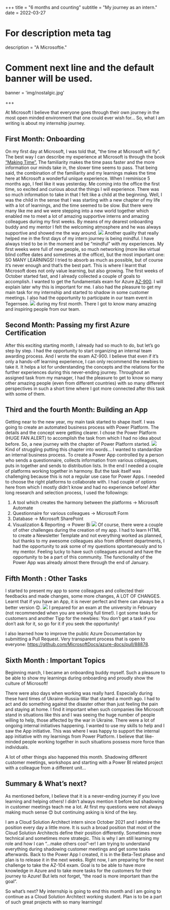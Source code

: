 +++
title = "6 months and counting"
subtitle = "My journey as an intern."
date = 2022-03-27

# For description meta tag
description = "A Microsoftie."

# Comment next line and the default banner will be used.
banner = 'img/nostalgic.jpg'

+++

At Microsoft I believe that everyone goes through their own journey in the most open minded environment that one could ever wish for… So, what I am writing is about my internship journey. 
## First Month: Onboarding
On my first day at Microsoft, I was told that, “the time at Microsoft will fly”. The best way I can describe my experience at Microsoft is through the book [“Making Time”.](https://www.stevenmtaylor.com/books/making-time/) The familiarity makes the time pass faster and the more information our minds take in, the slower time seems to pass. That being said, the combination of the familiarity and my learnings makes the time here at Microsoft a wonderful unique experience. When I reminisce 5 months ago, I feel like it was yesterday. Me  coming into the office the first time, so excited and curious about the things I will experience. There was so much information to take in that I felt like a child at the beginning. Well, I was the child in the sense that I was starting with a new chapter of my life with a lot of learnings, and the time seemed to be slow. But there were many like me and we were stepping into a new world together which enabled me to meet a lot of amazing supportive interns and amazing colleagues during my first weeks. By means of my dearest onboarding buddy and my mentor I felt the welcoming atmosphere and he was always supportive and showed me the way around.
![](/img/interns.jpeg)
Another quality that really helped me in the first days of my intern journey is being mindful. I have always tried to be in the moment and be “mindful” with my experiences. My first weeks were full of new people, so much networking (more like virtual blind coffee dates and sometimes at the office), but the most important one: SO MANY LEARNINGS! I tried to absorb  as much as possible, but of course it’s never enough and that’s the best part. This is where I learnt that Microsoft does not only value learning, but also growing. 
The first weeks of October started fast, and I already collected a couple of goals to accomplish. I wanted to get the fundamentals exam for Azure [AZ-900](https://docs.microsoft.com/en-us/learn/certifications/exams/az-900). I will explain later why this is important for me. I also had the pleasure to get my main task for my internship and started to shadow in some customer meetings. I also had the opportunity to participate in our team event in Tegernsee. 
![](/img/tegernsee.jpeg)
during my first month. There I got to know many amazing and inspiring people from our team. 
## Second Month: Passing my first Azure Certification
After this exciting starting month, I already had so much to do, but let’s go step by step. I had the opportunity to start organizing an internal team awarding process. And I wrote the exam AZ-900. I believe that even if it’s only a hands-off learning experience, I can only recommend the newbies to take it. It helps a lot for understanding the concepts and the relations for the further experiences during this never-ending journey. Throughout an assigned task from my manager, I had the pleasure to get to know so many other amazing people (even from different countries) with so many different perspectives in such a short time where I got more connected after this task with some of them.
## Third and the fourth Month: Building an App
Getting near to the new year, my main task started to shape itself. I was going to create an automated business process with Power Platform. The details and the concept were getting clearer. I chose the Power Platform (HUGE FAN ALERT) to accomplish the task from which I had no idea about before. So, a new journey with the chapter of Power Platform started.
![](/img/accept_power_platform.jpg)
 Kind of struggling putting this chapter into words… I wanted to standardize an internal business process. To create a Power App controlled by a person who sends a questionnaire, collects information from various colleagues, puts in together and sends to distribution lists. In the end I needed a couple of platforms working together in harmony. But the task itself was challenging because this is not a regular use case for Power Apps. I needed to choose the right platforms to collaborate with. I had couple of options here from which I mostly didn’t know and had no experience before! After long research and selection process, I used the followings:
1.	A tool which creates the harmony between the platforms -> Microsoft Automate
2.	Questionnaire for various colleagues -> Microsoft Form
3.	Database -> Microsoft SharePoint 
4.	Visualization & Reporting -> Power Bi 
![](/img/architecture.png)
Of course, there were a couple of other challenges during the creation of my app. I had to learn HTML to create a Newsletter Template and not everything worked as planned, but thanks to my awesome colleagues also from different departments, I had the opportunity to ask some of my questions spontaneously and to my mentor. Feeling lucky to have such colleagues around and have the opportunity to be a part of this community. The functionality of the Power App was already almost there through the end of January.
## Fifth Month : Other Tasks
 I started to present my app to some colleagues and collected their feedbacks and made changes, some more changes, A LOT OF CHANGES. Learnt that if you have an App, it is never perfect and there can always be a better version 😊.
 ![](/img/powerapp.png)
  I prepared for an exam at the university in February (not recommended when you are working full time!). I got some tasks for customers and another Tipp for the newbies: You don’t get a task if you don’t ask for it, so go for it if you seek the opportunity! 

I also learned how to improve the public Azure Documentation by submitting a Pull Request. Very transparent process that is open to everyone: https://github.com/MicrosoftDocs/azure-docs/pull/88878.
## Sixth Month : Important Topics
Beginning march, I became an onboarding buddy myself. Such a pleasure to be able to show my learnings during onboarding and proudly show the culture of Microsoft!

There were also days when working was really hard. Especially during these hard times of Ukraine-Russia-War that started a month ago. I had to act and do something against the disaster other than just feeling the pain and staying at home. I find it important when such companies like Microsoft stand in situations like this and I was seeing the huge number of people willing to help, those affected by the war in Ukraine. There were a lot of ongoing internal initiatives happening. I wanted to use my skills to help and I saw the App initiative. This was where I was happy to support the internal app initiative with my learnings from Power Platform. I believe that like-minded people working together in such situations possess more force than individuals.

A lot of other things also happened this month. Shadowing different customer meetings, workshops and starting with a Power BI related project with a colleague from a different unit...

## Summary & What’s next?
As mentioned before, I believe that it is a never-ending journey if you love learning and helping others! I didn’t always mention it before but shadowing in customer meetings teach me a lot. At first my questions were not always making much sense 😊 but continuing asking is kind of the key. 

I am a Cloud Solution Architect intern since October 2021 and I admire the position every day a little more. It is such a broad position that most of the Cloud Solution Architects define their position differently. Sometimes more technical and sometimes more strategic. This is why I am still learning my role and how I can “…make others cool”-er! I am trying to understand everything during shadowing customer meetings and get some tasks afterwards. 
Back to the Power App I created, it is in the Beta-Test phase and plan is to release it in the next weeks. Right now, I am preparing for the next challenge to take the AZ-104 exam. Goal is to be able to have more knowledge in Azure and to take more tasks for the customers for their journey to Azure! But lets not forget,  “the road is more important than the goal”. 

So what’s next? My internship is going to end this month and I am going to continue as a Cloud Solution Architect working student. Plan is to be a part of such great projects with so many learnings!

